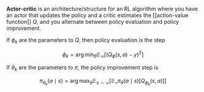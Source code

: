 **Actor-critic** is an architecture/structure for an RL algorithm where you have an actor that updates the policy and a critic estimates the [[action-value function]] $Q$, and you alternate between policy evaluation and policy improvement. 

If $\phi_k$ are the parameters to $Q$, then policy evaluation is the step

$$
\phi_k = \arg\min_\theta \mathbb{E}_\mathcal{D}\left[\left( Q_\phi(s, a) - y \right)^2 \right]
$$

If $\theta_k$ are the parameters to $\pi$, the policy improvement step is

$$
\pi_{\theta_k}(a \mid s) = \arg\max_\theta \mathbb{E}_{s \sim \mathcal{D}}\left[ \mathbb{E}\_{\pi_\theta(a \mid s)} \left[ Q_{\phi_k}(s,a) \right] \right]
$$